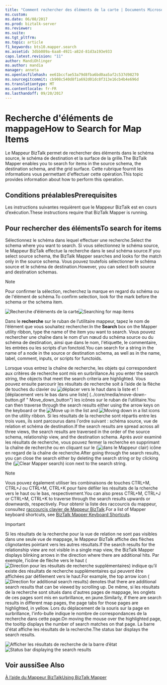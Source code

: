 ```yaml
---
title: "Comment rechercher des éléments de la carte | Documents Microsoft"
ms.custom: 
ms.date: 06/08/2017
ms.prod: biztalk-server
ms.reviewer: 
ms.suite: 
ms.tgt_pltfrm: 
ms.topic: article
f1_keywords: bts10.mapper.search
ms.assetid: 3dbb089a-6aa8-4921-a82d-81d3a193e933
caps.latest.revision: "11"
author: MandiOhlinger
ms.author: mandia
manager: anneta
ms.openlocfilehash: ee61bccfae53a79d8fba6bd0aa5af2c537d98270
ms.sourcegitcommit: cb908c540d8f1a692d01dc8f313e16cb4b4e696d
ms.translationtype: MT
ms.contentlocale: fr-FR
ms.lasthandoff: 09/20/2017
---
```

# <a name="how-to-search-for-map-items"></a><span data-ttu-id="60215-102">Recherche d'éléments de mappage</span><span class="sxs-lookup"><span data-stu-id="60215-102">How to Search for Map Items</span></span>
<span data-ttu-id="60215-103">Le Mappeur BizTalk permet de rechercher des éléments dans le schéma source, le schéma de destination et la surface de la grille.</span><span class="sxs-lookup"><span data-stu-id="60215-103">The BizTalk Mapper enables you to search for items in the source schema, the destination schema, and the grid surface.</span></span> <span data-ttu-id="60215-104">Cette rubrique fournit les informations vous permettant d'effectuer cette opération.</span><span class="sxs-lookup"><span data-stu-id="60215-104">This topic provides information about how to perform this operation.</span></span>  
  
## <a name="prerequisites"></a><span data-ttu-id="60215-105">Conditions préalables</span><span class="sxs-lookup"><span data-stu-id="60215-105">Prerequisites</span></span>  
 <span data-ttu-id="60215-106">Les instructions suivantes requièrent que le Mappeur BizTalk est en cours d’exécution.</span><span class="sxs-lookup"><span data-stu-id="60215-106">These instructions require that BizTalk Mapper is running.</span></span>  
  
## <a name="to-search-for-items"></a><span data-ttu-id="60215-107">Pour rechercher des éléments</span><span class="sxs-lookup"><span data-stu-id="60215-107">To search for items</span></span>  
 <span data-ttu-id="60215-108">Sélectionnez le schéma dans lequel effectuer une recherche.</span><span class="sxs-lookup"><span data-stu-id="60215-108">Select the schema where you want to search.</span></span> <span data-ttu-id="60215-109">Si vous sélectionnez le schéma source, le Mappeur BizTalk effectue la recherche dans le seul schéma source.</span><span class="sxs-lookup"><span data-stu-id="60215-109">If you select source schema, the BizTalk Mapper searches and looks for the match only in the source schema.</span></span> <span data-ttu-id="60215-110">Vous pouvez toutefois sélectionner le schéma source et le schéma de destination.</span><span class="sxs-lookup"><span data-stu-id="60215-110">However, you can select both source and destination schemas.</span></span>  
  
> [!NOTE]
>  <span data-ttu-id="60215-111">Pour confirmer la sélection, recherchez la marque en regard du schéma ou de l'élément de schéma.</span><span class="sxs-lookup"><span data-stu-id="60215-111">To confirm selection, look for the mark before the schema or the schema item.</span></span>  
  
 <span data-ttu-id="60215-112">![Recherche d’éléments de la carte](../core/media/searching-map-items.gif "Searching_map_items")</span><span class="sxs-lookup"><span data-stu-id="60215-112">![Searching for map items](../core/media/searching-map-items.gif "Searching_map_items")</span></span>  
  
 <span data-ttu-id="60215-113">Dans le **recherche** sur le ruban de l’utilitaire mappeur, tapez le nom de l’élément que vous souhaitez rechercher.</span><span class="sxs-lookup"><span data-stu-id="60215-113">In the **Search** box on the Mapper utility ribbon, type the name of the item you want to search.</span></span> <span data-ttu-id="60215-114">Vous pouvez rechercher une chaîne dans le nom d'un nœud du schéma source ou du schéma de destination, ainsi que dans le nom, l'étiquette, le commentaire, les entrées ou les scripts d'un fonctoid.</span><span class="sxs-lookup"><span data-stu-id="60215-114">You can search for a string in the name of a node in the source or destination schema, as well as in the name, label, comment, inputs, or scripts for functoids.</span></span>  
  
 <span data-ttu-id="60215-115">Lorsque vous entrez la chaîne de recherche, les objets qui correspondent aux critères de recherche sont mis en surbrillance.</span><span class="sxs-lookup"><span data-stu-id="60215-115">As you enter the search string, the objects that meet the search criteria are highlighted.</span></span> <span data-ttu-id="60215-116">Vous pouvez ensuite parcourir les résultats de recherche soit à l’aide de la flèche de touches du clavier ou ![déplacer vers le haut dans la liste](../core/media/move-up-button.gif "Move_up_button") et ![déplacement vers le bas dans une liste] (../core/media/move-down-button.gif " Move_down_button") les icônes sur le ruban de l’utilitaire.</span><span class="sxs-lookup"><span data-stu-id="60215-116">You can then traverse through the search results either using the arrow keys on the keyboard or the ![Move up in the list](../core/media/move-up-button.gif "Move_up_button") and ![Moving down in a list](../core/media/move-down-button.gif "Move_down_button") icons on the utility ribbon.</span></span> <span data-ttu-id="60215-117">Si les résultats de la recherche sont répartis entre les trois vues, ils sont parcourus dans l'ordre suivant : schéma source, vue de relation et schéma de destination.</span><span class="sxs-lookup"><span data-stu-id="60215-117">If the search results are spread across all three views, the search results are traversed in the order of the source schema, relationship view, and the destination schema.</span></span> <span data-ttu-id="60215-118">Après avoir examiné les résultats de recherche, vous pouvez fermer la recherche en supprimant la chaîne de recherche ou en cliquant sur le (![dans le Mappeur clair](../core/media/mapper-search-cancel.gif "Mapper_Search_Cancel")) icône en regard de la chaîne de recherche.</span><span class="sxs-lookup"><span data-stu-id="60215-118">After going through the search results, you can close the search either by deleting the search string or by clicking the (![Clear Mapper search](../core/media/mapper-search-cancel.gif "Mapper_Search_Cancel")) icon next to the search string.</span></span>  
  
> [!NOTE]
>  <span data-ttu-id="60215-119">Vous pouvez également utiliser les combinaisons de touches CTRL+M, CTRL+J ou CTRL+M, CTRL+K pour faire défiler les résultats de la rcherche vers le haut ou le bas, respectivement.</span><span class="sxs-lookup"><span data-stu-id="60215-119">You can also press CTRL+M, CTRL+J or CTRL+M, CTRL+K to traverse through the search results upwards or downwards, respectively.</span></span> <span data-ttu-id="60215-120">Pour obtenir la liste des raccourcis du mappeur, consultez [raccourcis clavier de Mappeur BizTalk](../core/biztalk-mapper-keyboard-shortcuts.md).</span><span class="sxs-lookup"><span data-stu-id="60215-120">For a list of Mapper keyboard shortcuts, see [BizTalk Mapper Keyboard Shortcuts](../core/biztalk-mapper-keyboard-shortcuts.md).</span></span>  
  
> [!IMPORTANT]
>  <span data-ttu-id="60215-121">Si les résultats de la recherche pour la vue de relation ne sont pas visibles dans une seule vue de mappage, le Mappeur BizTalk affiche des flèches clignotantes pointant vers les autres résultats.</span><span class="sxs-lookup"><span data-stu-id="60215-121">If the search results for the relationship view are not visible in a single map view, the BizTalk Mapper displays blinking arrows in the direction where there are additional hits.</span></span> <span data-ttu-id="60215-122">Par exemple, l’icône de flèche vers le haut (![Direction pour les résultats de recherche supplémentaires](../core/media/mapper-search-direction.gif "Mapper_Search_Direction")) indique qu’il existe des résultats de recherche supplémentaires qui peuvent être affichées par défilement vers le haut.</span><span class="sxs-lookup"><span data-stu-id="60215-122">For example, the top arrow icon (![Direction for additional search results](../core/media/mapper-search-direction.gif "Mapper_Search_Direction")) denotes that there are additional search results that can be viewed by scrolling up.</span></span> <span data-ttu-id="60215-123">De même, si les résultats de la recherche sont situés dans d'autres pages de mappage, les onglets de ces pages sont mis en surbrillance, en jaune.</span><span class="sxs-lookup"><span data-stu-id="60215-123">Similarly, if there are search results in different map pages, the page tabs for those pages are highlighted, in yellow.</span></span> <span data-ttu-id="60215-124">Lors du déplacement de la souris sur la page en surbrillance, l'info-bulle indique le nombre de correspondances de la recherche dans cette page.</span><span class="sxs-lookup"><span data-stu-id="60215-124">On moving the mouse over the highlighted page, the tooltip displays the number of search matches on that page.</span></span> <span data-ttu-id="60215-125">La barre d'état affiche les résultats de la recherche.</span><span class="sxs-lookup"><span data-stu-id="60215-125">The status bar displays the search results.</span></span>  
  
 <span data-ttu-id="60215-126">![Afficher les résultats de recherche de la barre d’état](../core/media/searching-map-items-statusbar.jpg "Searching_map_items_statusbar")</span><span class="sxs-lookup"><span data-stu-id="60215-126">![Status bar displaying the search results](../core/media/searching-map-items-statusbar.jpg "Searching_map_items_statusbar")</span></span>  
  
## <a name="see-also"></a><span data-ttu-id="60215-127">Voir aussi</span><span class="sxs-lookup"><span data-stu-id="60215-127">See Also</span></span>  
 [<span data-ttu-id="60215-128">À l’aide du Mappeur BizTalk</span><span class="sxs-lookup"><span data-stu-id="60215-128">Using BizTalk Mapper</span></span>](../core/using-biztalk-mapper.md)